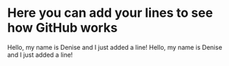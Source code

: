 # Here you can add your lines to see how GitHub works 

Hello, my name is Denise and I just added a line!
Hello, my name is Denise and I just added a line!